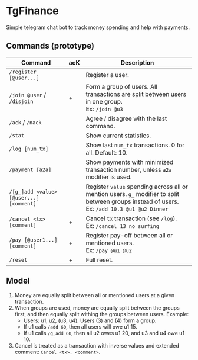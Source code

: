 # TgFinance

Simple telegram chat bot to track money spending and help with payments.

## Commands (prototype)

Command                                 | acK   | Description
--------------------------------------- | ----- | ------------
`/register [@user...]`                  |       | Register a user.
`/join @user` / `/disjoin`              | +     | Form a group of users. All transactions are split between users in one group. <br> Ex: `/join @u3`
`/ack` / `/nack`                        |       | Agree / disagree with the last command.
`/stat`                                 |       | Show current statistics.
`/log [num_tx]`                         |       | Show last `num_tx` transactions. 0 for all. Default: 10.
`/payment [a2a]`                        |       | Show payments with minimized transaction number, unless `a2a` modifier is used.
`/[g_]add <value> [@user...] [comment]` |       | Register `value` spending across all or mention users. `g_` modifier to split between groups instead of users. <br> Ex: `/add 10.3 @u1 @u2 Dinner`
`/cancel <tx> [comment]`                | +     | Cancel `tx` transaction (see `/log`). <br> Ex: `/cancel 13 no surfing`
`/pay [@user1...] [comment]`            | +     | Register pay-off between all or mentioned users. <br> Ex: `/pay @u1 @u2`
`/reset`                                | +     | Full reset.

## Model

1. Money are equally split between all or mentioned users at a given transaction.
2. When groups are used, money are equally split between the groups first,
   and then equally split withing the groups between users. Example:
   - Users: u1, u2, (u3, u4). Users (3) and (4) form a group.
   - If u1 calls `/add 60`, then all users will owe u1 15.
   - If u1 calls `/g_add 60`, then all u2 owes u1 20, and u3 and u4 owe u1 10.
3. Cancel is treated as a transaction with inverse values and extended comment:
   `Cancel <tx>. <comment>`.
